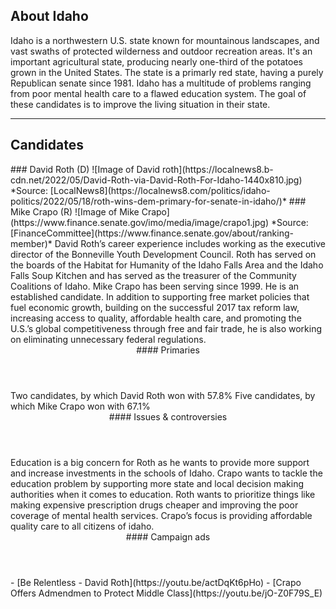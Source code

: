 ## About Idaho
Idaho is a northwestern U.S. state known for mountainous landscapes, and vast swaths of protected wilderness and outdoor recreation areas. It's an important agricultural state, producing nearly one-third of the potatoes grown in the United States. The state is a primarly red state, having a purely Republican senate since 1981. Idaho has a multitude of problems ranging from poor mental health care to a flawed education system. The goal of these candidates is to improve the living situation in their state.

---

## Candidates

<Grid>
  <Box>
    ### David Roth (D)
    ![Image of David roth](https://localnews8.b-cdn.net/2022/05/David-Roth-via-David-Roth-For-Idaho-1440x810.jpg)
    *Source: [LocalNews8](https://localnews8.com/politics/idaho-politics/2022/05/18/roth-wins-dem-primary-for-senate-in-idaho/)*
  </Box>
  <Box>
    ### Mike Crapo (R)
    ![Image of Mike Crapo](https://www.finance.senate.gov/imo/media/image/crapo1.jpg)
    *Source: [FinanceCommittee](https://www.finance.senate.gov/about/ranking-member)*
  </Box>

  <Box>
    David Roth’s career experience includes working as the executive director of the Bonneville Youth Development Council. Roth has served on the boards of the Habitat for Humanity of the Idaho Falls Area and the Idaho Falls Soup Kitchen and has served as the treasurer of the Community Coalitions of Idaho.
  </Box>
  <Box>
    Mike Crapo has been serving since 1999. He is an established candidate. In addition to supporting free market policies that fuel economic growth, building on the successful 2017 tax reform law, increasing access to quality, affordable health care, and promoting the U.S.’s global competitiveness through free and fair trade, he is also working on eliminating unnecessary federal regulations.
  </Box>

  <Header>
    #### Primaries
  </Header>
  <Box>
    Two candidates, by which David Roth won with 57.8%
  </Box>
  <Box>
    Five candidates, by which Mike Crapo won with 67.1%
  </Box>

  <Header>
    #### Issues & controversies
  </Header>

  <WideBox>
    Education is a big concern for Roth as he wants to provide more support and increase investments in the schools of Idaho. Crapo wants to tackle the education problem by supporting more state and local decision making authorities when it comes to education. Roth wants to prioritize things like making expensive prescription drugs cheaper and improving the poor coverage of mental health services. Crapo’s focus is providing affordable quality care to all citizens of idaho. 
  </WideBox>
 
  <Header>
    #### Campaign ads
  </Header>
  <Box>
    - [Be Relentless - David Roth](https://youtu.be/actDqKt6pHo)
  </Box>
  <Box>
    - [Crapo Offers Admendmen to Protect Middle Class](https://youtu.be/jO-Z0F79S_E)
  </Box>
</Grid>
